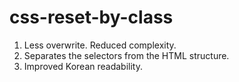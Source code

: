 # css-reset-by-class

1. Less overwrite. Reduced complexity.
2. Separates the selectors from the HTML structure.
3. Improved Korean readability.
